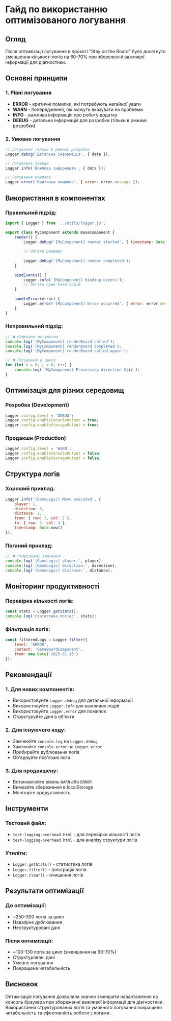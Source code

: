 # Гайд по використанню оптимізованого логування

## Огляд

Після оптимізації логування в проєкті "Stay on the Board" було досягнуто зменшення кількості логів на 60-70% при збереженні важливої інформації для діагностики.

## Основні принципи

### 1. Рівні логування
- **ERROR** - критичні помилки, які потребують негайної уваги
- **WARN** - попередження, які можуть вказувати на проблеми
- **INFO** - важлива інформація про роботу додатку
- **DEBUG** - детальна інформація для розробки (тільки в режимі розробки)

### 2. Умовне логування
```javascript
// Логування тільки в режимі розробки
Logger.debug('Детальна інформація', { data });

// Логування завжди
Logger.info('Важлива інформація', { data });

// Логування помилок
Logger.error('Критична помилка', { error: error.message });
```

## Використання в компонентах

### Правильний підхід:
```javascript
import { Logger } from '../utils/logger.js';

export class MyComponent extends BaseComponent {
    render() {
        Logger.debug('[MyComponent] render started', { timestamp: Date.now() });
        
        // Логіка рендеру
        
        Logger.debug('[MyComponent] render completed');
    }
    
    bindEvents() {
        Logger.info('[MyComponent] binding events');
        // Логіка прив'язки подій
    }
    
    handleError(error) {
        Logger.error('[MyComponent] Error occurred', { error: error.message });
    }
}
```

### Неправильний підхід:
```javascript
// ❌ Надмірне логування
console.log('[MyComponent] renderBoard called');
console.log('[MyComponent] renderBoard completed');
console.log('[MyComponent] renderBoard called again');

// ❌ Логування в циклі
for (let i = 0; i < 8; i++) {
    console.log(`[MyComponent] Processing direction ${i}`);
}
```

## Оптимізація для різних середовищ

### Розробка (Development)
```javascript
Logger.config.level = 'DEBUG';
Logger.config.enableConsoleOutput = true;
Logger.config.enableStorageOutput = true;
```

### Продакшн (Production)
```javascript
Logger.config.level = 'WARN';
Logger.config.enableConsoleOutput = false;
Logger.config.enableStorageOutput = false;
```

## Структура логів

### Хороший приклад:
```javascript
Logger.info('[GameLogic] Move executed', {
    player: 1,
    direction: 3,
    distance: 2,
    from: { row: 1, col: 2 },
    to: { row: 3, col: 4 },
    timestamp: Date.now()
});
```

### Поганий приклад:
```javascript
// ❌ Розрізнені значення
console.log('[GameLogic] player:', player);
console.log('[GameLogic] direction:', direction);
console.log('[GameLogic] distance:', distance);
```

## Моніторинг продуктивності

### Перевірка кількості логів:
```javascript
const stats = Logger.getStats();
console.log('Статистика логів:', stats);
```

### Фільтрація логів:
```javascript
const filteredLogs = Logger.filter({
    level: 'ERROR',
    context: 'GameBoardComponent',
    from: new Date('2025-01-13')
});
```

## Рекомендації

### 1. Для нових компонентів:
- Використовуйте `Logger.debug` для детальної інформації
- Використовуйте `Logger.info` для важливих подій
- Використовуйте `Logger.error` для помилок
- Структуруйте дані в об'єкти

### 2. Для існуючого коду:
- Замінюйте `console.log` на `Logger.debug`
- Замінюйте `console.error` на `Logger.error`
- Прибирайте дублювання логів
- Об'єднуйте пов'язані логи

### 3. Для продакшену:
- Встановлюйте рівень `WARN` або `ERROR`
- Вимкайте збереження в localStorage
- Моніторте продуктивність

## Інструменти

### Тестовий файл:
- `test-logging-overhead.html` - для перевірки кількості логів
- `test-logging-overhead.html` - для аналізу структури логів

### Утиліти:
- `Logger.getStats()` - статистика логів
- `Logger.filter()` - фільтрація логів
- `Logger.clear()` - очищення логів

## Результати оптимізації

### До оптимізації:
- ~250-300 логів за цикл
- Надмірне дублювання
- Неструктуровані дані

### Після оптимізації:
- ~100-130 логів за цикл (зменшення на 60-70%)
- Структуровані дані
- Умовне логування
- Покращена читабельність

## Висновок

Оптимізація логування дозволила значно зменшити навантаження на консоль браузера при збереженні важливої інформації для діагностики. Використання структурованих логів та умовного логування покращило читабельність та ефективність роботи з логами. 